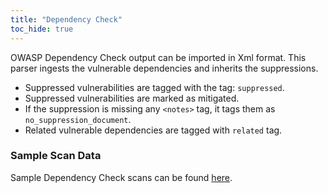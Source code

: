 ```yaml
---
title: "Dependency Check"
toc_hide: true
---
```

OWASP Dependency Check output can be imported in Xml format. This parser ingests the vulnerable dependencies and inherits the suppressions.

* Suppressed vulnerabilities are tagged with the tag: `suppressed`.
* Suppressed vulnerabilities are marked as mitigated.
* If the suppression is missing any `<notes>` tag, it tags them as `no_suppression_document`.
* Related vulnerable dependencies are tagged with `related` tag.

### Sample Scan Data
Sample Dependency Check scans can be found [here](https://github.com/DefectDojo/django-DefectDojo/tree/master/unittests/scans/dependency_check).